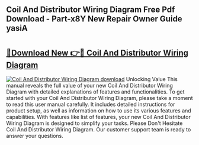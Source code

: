 ## Coil And Distributor Wiring Diagram Free Pdf Download - Part-x8Y New Repair Owner Guide yasiA

# <h2><a href="http://dfkek1.blite.top/?on=Coil+And+Distributor+Wiring+Diagram">🔗Download New 👉🔴 Coil And Distributor Wiring Diagram</a></h2>

[![Coil And Distributor Wiring Diagram download](https://i.imgur.com/lujVjoI.png)](http://dfkek1.blite.top/?on=Coil+And+Distributor+Wiring+Diagram)
Unlocking Value This manual reveals the full value of your new Coil And Distributor Wiring Diagram with detailed explanations of features and functionalities. To get started with your Coil And Distributor Wiring Diagram, please take a moment to read this user manual carefully. It includes detailed instructions for product setup, as well as information on how to use its various features and capabilities. With features like list of features, your new Coil And Distributor Wiring Diagram is designed to simplify your tasks. Please Don't Hesitate Coil And Distributor Wiring Diagram. Our customer support team is ready to answer your questions.
